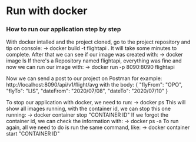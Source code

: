 # Run with docker

### How to run our application step by step

With docker intalled and the project cloned, go to the project repository and tip on console:
-> docker build -t flightapi .
It will take some minutes to complete. After that we can see if our image was created with:
-> docker image ls
If there's a Repository named flightapi, everything was fine and now we can run our image with:
-> docker run -p 8090:8090 flightapi

Now we can send a post to our project on Postman for example:
http://localhost:8090/api/v1/flight/avg
with the body:
{
	"flyFrom": "OPO",
	"flyTo": "LIS",
	"dateFrom": "2020/07/08",
	"dateTo": "2020/07/10"
}

To stop our application with docker, we need to run:
-> docker ps
This will show all images running, with the container id, we can stop this one running:
-> docker container stop "CONTAINER ID"
If we forgot the container id, we can check the information with:
-> docker ps -a
To run again, all we need to do is run the same command, like:
-> docker container start "CONTAINER ID"

